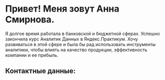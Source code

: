 # Привет! Меня зовут Анна Смирнова.
Я долгое время работала в банковской и бюджетной сферах. 
Успешно закончила курс Аналитик Данных в Яндекс.Практикум. Хочу развиваться в этой сфере и была бы рад использовать инструменты аналитики, чтобы влиять на качество продукции, эффективность компании и ее прибыль. 

## Контактные данные:
<a href="https://t.me/anna_smirnovaaaa">

<!---
AnnaSmirnovaa/AnnaSmirnovaa is a ✨ special ✨ repository because its `README.md` (this file) appears on your GitHub profile.
You can click the Preview link to take a look at your changes.
--->
